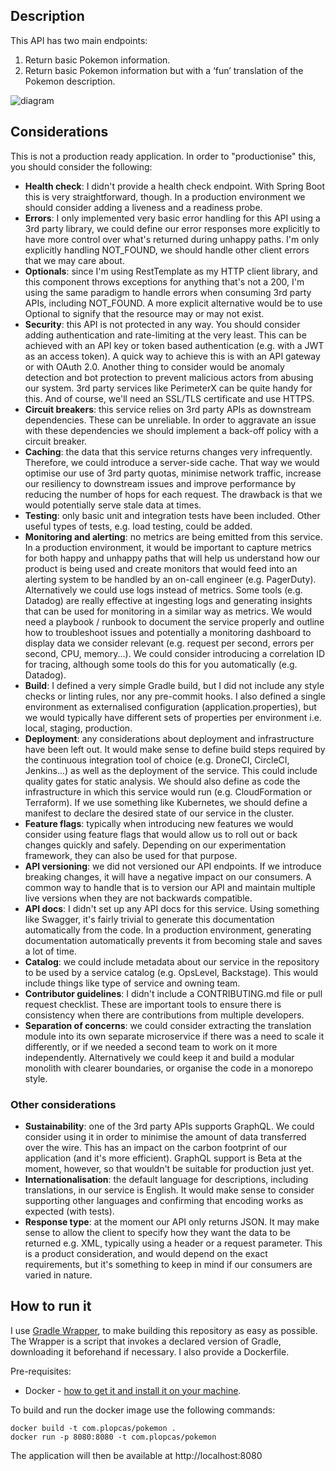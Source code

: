 ## Description

This API has two main endpoints:
1. Return basic Pokemon information.
2. Return basic Pokemon information but with a ‘fun’ translation of the Pokemon description.

![diagram](https://user-images.githubusercontent.com/3872574/173253358-bca47faa-2543-4c88-b6e6-d6111bd3ed8d.png)

## Considerations

This is not a production ready application. In order to "productionise" this, you should consider the following:

- **Health check**: I didn't provide a health check endpoint. With Spring Boot this is very straightforward, though. In a production environment we should consider adding a liveness and a readiness probe.
- **Errors**: I only implemented very basic error handling for this API using a 3rd party library, we could define our error responses more explicitly to have more control over what's returned during unhappy paths. I'm only explicitly handling NOT_FOUND, we should handle other client errors that we may care about.
- **Optionals**: since I'm using RestTemplate as my HTTP client library, and this component throws exceptions for anything that's not a 200, I'm using the same paradigm to handle errors when consuming 3rd party APIs, including NOT_FOUND. A more explicit alternative would be to use Optional to signify that the resource may or may not exist. 
- **Security**: this API is not protected in any way. You should consider adding authentication and rate-limiting at the very least. This can be achieved with an API key or token based authentication (e.g. with a JWT as an access token). A quick way to achieve this is with an API gateway or with OAuth 2.0. Another thing to consider would be anomaly detection and bot protection to prevent malicious actors from abusing our system. 3rd party services like PerimeterX can be quite handy for this. And of course, we'll need an SSL/TLS certificate and use HTTPS.
- **Circuit breakers**: this service relies on 3rd party APIs as downstream dependencies. These can be unreliable. In order to aggravate an issue with these dependencies we should implement a back-off policy with a circuit breaker.
- **Caching**: the data that this service returns changes very infrequently. Therefore, we could introduce a server-side cache. That way we would optimise our use of 3rd party quotas, minimise network traffic, increase our resiliency to downstream issues and improve performance by reducing the number of hops for each request. The drawback is that we would potentially serve stale data at times.
- **Testing**: only basic unit and integration tests have been included. Other useful types of tests, e.g. load testing, could be added.
- **Monitoring and alerting**: no metrics are being emitted from this service. In a production environment, it would be important to capture metrics for both happy and unhappy paths that will help us understand how our product is being used and create monitors that would feed into an alerting system to be handled by an on-call engineer (e.g. PagerDuty). Alternatively we could use logs instead of metrics. Some tools (e.g. Datadog) are really effective at ingesting logs and generating insights that can be used for monitoring in a similar way as metrics. We would need a playbook / runbook to document the service properly and outline how to troubleshoot issues and potentially a monitoring dashboard to display data we consider relevant (e.g. request per second, errors per second, CPU, memory...). We could consider introducing a correlation ID for tracing, although some tools do this for you automatically (e.g. Datadog).
- **Build**: I defined a very simple Gradle build, but I did not include any style checks or linting rules, nor any pre-commit hooks. I also defined a single environment as externalised configuration (application.properties), but we would typically have different sets of properties per environment i.e. local, staging, production.
- **Deployment**: any considerations about deployment and infrastructure have been left out. It would make sense to define build steps required by the continuous integration tool of choice (e.g. DroneCI, CircleCI, Jenkins...) as well as the deployment of the service. This could include quality gates for static analysis. We should also define as code the infrastructure in which this service would run (e.g. CloudFormation or Terraform). If we use something like Kubernetes, we should define a manifest to declare the desired state of our service in the cluster.
- **Feature flags**: typically when introducing new features we would consider using feature flags that would allow us to roll out or back changes quickly and safely. Depending on our experimentation framework, they can also be used for that purpose.
- **API versioning**: we did not versioned our API endpoints. If we introduce breaking changes, it will have a negative impact on our consumers. A common way to handle that is to version our API and maintain multiple live versions when they are not backwards compatible.
- **API docs**: I didn't set up any API docs for this service. Using something like Swagger, it's fairly trivial to generate this documentation automatically from the code. In a production environment, generating documentation automatically prevents it from becoming stale and saves a lot of time.
- **Catalog**: we could include metadata about our service in the repository to be used by a service catalog (e.g. OpsLevel, Backstage). This would include things like type of service and owning team.
- **Contributor guidelines**: I didn't include a CONTRIBUTING.md file or pull request checklist. These are important tools to ensure there is consistency when there are contributions from multiple developers.
- **Separation of concerns**: we could consider extracting the translation module into its own separate microservice if there was a need to scale it differently, or if we needed a second team to work on it more independently. Alternatively we could keep it and build a modular monolith with clearer boundaries, or organise the code in a monorepo style.

### Other considerations

- **Sustainability**: one of the 3rd party APIs supports GraphQL. We could consider using it in order to minimise the amount of data transferred over the wire. This has an impact on the carbon footprint of our application (and it's more efficient). GraphQL support is Beta at the moment, however, so that wouldn't be suitable for production just yet.
- **Internationalisation**: the default language for descriptions, including translations, in our service is English. It would make sense to consider supporting other languages and confirming that encoding works as expected (with tests).
- **Response type**: at the moment our API only returns JSON. It may make sense to allow the client to specify how they want the data to be returned e.g. XML, typically using a header or a request parameter. This is a product consideration, and would depend on the exact requirements, but it's something to keep in mind if our consumers are varied in nature.

## How to run it

I use [Gradle Wrapper](https://docs.gradle.org/current/userguide/gradle_wrapper.html), to make building this repository as easy as possible. The Wrapper is a script that invokes a declared version of Gradle, downloading it beforehand if necessary. I also provide a Dockerfile.

Pre-requisites:
- Docker - [how to get it and install it on your machine](https://www.docker.com/get-started/).

To build and run the docker image use the following commands:

```
docker build -t com.plopcas/pokemon .
docker run -p 8080:8080 -t com.plopcas/pokemon
```

The application will then be available at http://localhost:8080
